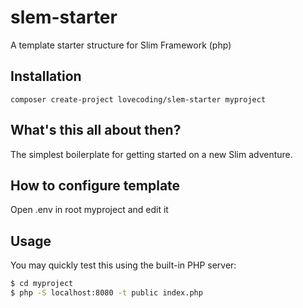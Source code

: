# slem-starter
A template starter structure for Slim Framework (php)

## Installation

`composer create-project lovecoding/slem-starter myproject`

## What's this all about then?

The simplest boilerplate for getting started on a new Slim adventure. 

## How to configure template
Open .env in root myproject and edit it

## Usage

You may quickly test this using the built-in PHP server:
```bash
$ cd myproject
$ php -S localhost:8080 -t public index.php
```

